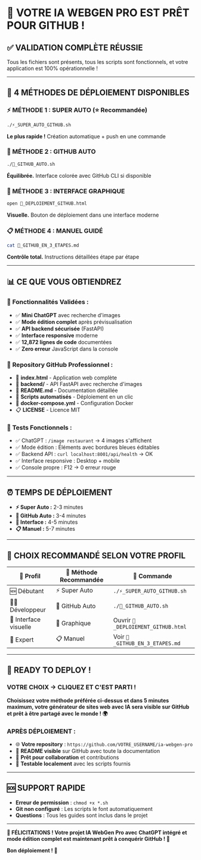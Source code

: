# 🎉 **VOTRE IA WEBGEN PRO EST PRÊT POUR GITHUB !**

## ✅ **VALIDATION COMPLÈTE RÉUSSIE**

Tous les fichiers sont présents, tous les scripts sont fonctionnels, et votre application est 100% opérationnelle !

---

## 🚀 **4 MÉTHODES DE DÉPLOIEMENT DISPONIBLES**

### **⚡ MÉTHODE 1 : SUPER AUTO** (⭐ Recommandée)
```bash
./⚡_SUPER_AUTO_GITHUB.sh
```
**Le plus rapide !** Création automatique + push en une commande

### **🚀 MÉTHODE 2 : GITHUB AUTO**
```bash
./🚀_GITHUB_AUTO.sh
```
**Équilibrée.** Interface colorée avec GitHub CLI si disponible

### **🎯 MÉTHODE 3 : INTERFACE GRAPHIQUE**
```bash
open 🎯_DEPLOIEMENT_GITHUB.html
```
**Visuelle.** Bouton de déploiement dans une interface moderne

### **📋 MÉTHODE 4 : MANUEL GUIDÉ**
```bash
cat 🚀_GITHUB_EN_3_ETAPES.md
```
**Contrôle total.** Instructions détaillées étape par étape

---

## 📊 **CE QUE VOUS OBTIENDREZ**

### 🎯 **Fonctionnalités Validées :**
- ✅ **Mini ChatGPT** avec recherche d'images
- ✅ **Mode édition complet** après prévisualisation
- ✅ **API backend sécurisée** (FastAPI)
- ✅ **Interface responsive** moderne
- ✅ **12,872 lignes de code** documentées
- ✅ **Zero erreur** JavaScript dans la console

### 📁 **Repository GitHub Professionnel :**
- 📄 **index.html** - Application web complète
- 🔧 **backend/** - API FastAPI avec recherche d'images  
- 📖 **README.md** - Documentation détaillée
- 🚀 **Scripts automatisés** - Déploiement en un clic
- 🐳 **docker-compose.yml** - Configuration Docker
- 📋 **LICENSE** - Licence MIT

### 🧪 **Tests Fonctionnels :**
- ✅ ChatGPT : `/image restaurant` → 4 images s'affichent
- ✅ Mode édition : Éléments avec bordures bleues éditables
- ✅ Backend API : `curl localhost:8001/api/health` → OK
- ✅ Interface responsive : Desktop + mobile
- ✅ Console propre : F12 → 0 erreur rouge

---

## ⏰ **TEMPS DE DÉPLOIEMENT**

- **⚡ Super Auto :** 2-3 minutes
- **🚀 GitHub Auto :** 3-4 minutes
- **🎯 Interface :** 4-5 minutes
- **📋 Manuel :** 5-7 minutes

---

## 🎯 **CHOIX RECOMMANDÉ SELON VOTRE PROFIL**

| 👤 Profil | 🎯 Méthode Recommandée | 📝 Commande |
|------------|------------------------|--------------|
| 🆕 Débutant | ⚡ Super Auto | `./⚡_SUPER_AUTO_GITHUB.sh` |
| 👨‍💻 Développeur | 🚀 GitHub Auto | `./🚀_GITHUB_AUTO.sh` |
| 🎨 Interface visuelle | 🎯 Graphique | Ouvrir `🎯_DEPLOIEMENT_GITHUB.html` |
| 🔧 Expert | 📋 Manuel | Voir `🚀_GITHUB_EN_3_ETAPES.md` |

---

## 🎉 **READY TO DEPLOY !**

### **VOTRE CHOIX → CLIQUEZ ET C'EST PARTI !**

**Choisissez votre méthode préférée ci-dessus et dans 5 minutes maximum, votre générateur de sites web avec IA sera visible sur GitHub et prêt à être partagé avec le monde ! 🌍**

### **APRÈS DÉPLOIEMENT :**
- 🌐 **Votre repository** : `https://github.com/VOTRE_USERNAME/ia-webgen-pro`
- 📖 **README visible** sur GitHub avec toute la documentation
- 🚀 **Prêt pour collaboration** et contributions
- 🎯 **Testable localement** avec les scripts fournis

---

## 🆘 **SUPPORT RAPIDE**

- **Erreur de permission** : `chmod +x *.sh`
- **Git non configuré** : Les scripts le font automatiquement
- **Questions** : Tous les guides sont inclus dans le projet

---

**🌟 FÉLICITATIONS ! Votre projet IA WebGen Pro avec ChatGPT intégré et mode édition complet est maintenant prêt à conquérir GitHub ! 🚀**

**Bon déploiement ! 🎉**